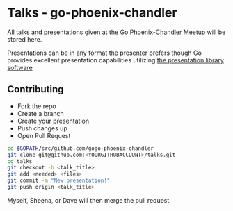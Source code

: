 # Talks - go-phoenix-chandler

All talks and presentations given at the [Go Phoenix-Chandler Meetup](http://www.meetup.com/Go-Phoenix-Chandler-Programmers) will be stored here.

Presentations can be in any format the presenter prefers though Go provides excellent presentation capabilities utilizing [the presentation library software](http://godoc.org/code.google.com/p/go.tools/present)

## Contributing

- Fork the repo
- Create a branch
- Create your presentation
- Push changes up
- Open Pull Request

```bash
cd $GOPATH/src/github.com/gogo-phoenix-chandler
git clone git@github.com:<YOURGITHUBACCOUNT>/talks.git
cd talks
git checkout -b <talk_title>
git add <needed> <files>
git commit -m "New presentation!"
git push origin <talk_title>
```

Myself, Sheena, or Dave will then merge the pull request.

